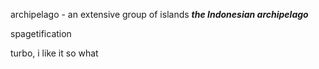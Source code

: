 archipelago - an extensive group of islands 
***the Indonesian archipelago***

spagetification

turbo, i like it so what